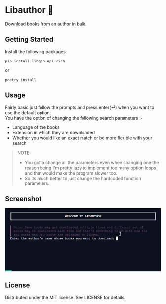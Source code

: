 # Libauthor 📔️

Download books from an author in bulk.

## Getting Started 
Install the following packages- 
```
pip install libgen-api rich
```
or 
```
poetry install
```

## Usage 
Fairly basic just follow the prompts and press enter(⏎) when you want to use the default option.  
You have the option of changing the following search parameters :- 
* Language of the books
* Extension in which they are downloaded
* Whether you would like an exact match or be more flexible with your search

> NOTE: 
>* You gotta change all the parameters even when changing one the reason being I'm pretty lazy to implement too many option loops and that would make the program slower too.  
>* So its much better to just change the hardcoded function parameters.

## Screenshot
![Usage.gif](assets/usecase.gif)

## License
Distributed under the MIT license. See LICENSE for details.